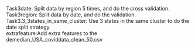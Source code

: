 Task3date: Split data by region 5 times, and do the cross validation.  
Task3region: Split data by date, and do the validation.   
Task3.3_3states_in_same_cluster: Use 3 states in the same cluster to do the date split strategy.  
extrafeature:Add extra features to the demedian_USA_coviddata_clean_50.csv



